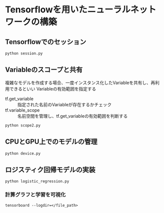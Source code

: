 # Tensorflowを用いたニューラルネットワークの構築

## Tensorflowでのセッション
```
python session.py
```

## Variableのスコープと共有
複雑なモデルを作成する場合、一度インスタンス化したVariableを共有し、再利用できるといい
Variableの有効範囲を指定する  
<dl>
    <dt>tf.get_variable</dt>
    <dd>指定された名前のVariableが存在するかチェック<dd>
    <dt>tf.variable_scope</dt>
    <dd>名前空間を管理し、tf.get_variableの有効範囲を判断する</dd>
</dl>

```
python scope2.py
```

## CPUとGPU上でのモデルの管理
```
python device.py
```

## ロジスティク回帰モデルの実装
```
python logistic_regression.py
```

### 計算グラフと学習を可視化
```
tensorboard --logdir=</file_path>
```

